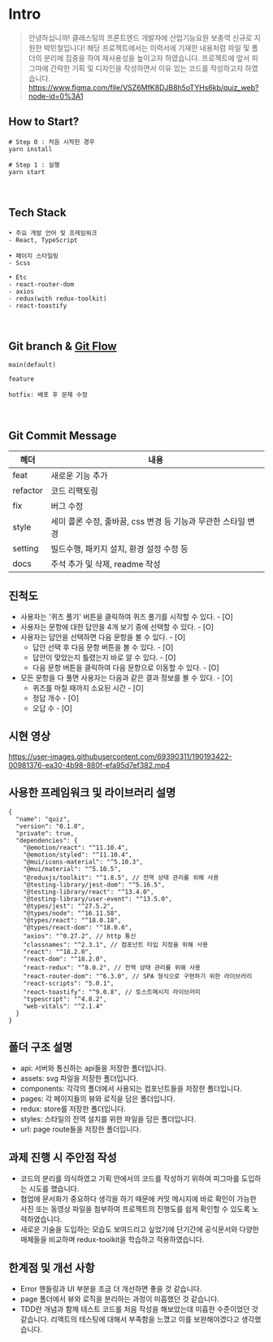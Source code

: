 # Intro

> 안녕하십니까! 클래스팅의 프론트엔드 개발자에 산업기능요원 보충역 신규로 지원한 박민철입니다! 해당 프로젝트에서는 이력서에 기재한 내용처럼 파일 및 폴더의 분리에 집중을 하여 재사용성을 높이고자 하였습니다. 프로젝트에 앞서 피그마에 간략한 기획 및 디자인을 작성하면서 이유 있는 코드를 작성하고자 하였습니다.
> https://www.figma.com/file/VSZ6MfK8DJB8h5oTYHs6kb/quiz_web?node-id=0%3A1

## How to Start?

```
# Step 0 : 처음 시작한 경우
yarn install

# Step 1 : 실행
yarn start
```

<br/>

## Tech Stack

```
• 주요 개발 언어 및 프레임워크
- React, TypeScript

• 페이지 스타일링
- Scss

• Etc
- react-router-dom
- axios
- redux(with redux-toolkit)
- react-toastify
```

<br/>

## Git branch & [Git Flow](https://techblog.woowahan.com/2553/)

```
main(default)

feature

hotfix: 배포 후 문제 수정
```

<br/>

## Git Commit Message

| 헤더     | 내용                                                          |
| -------- | ------------------------------------------------------------- |
| feat     | 새로운 기능 추가                                              |
| refactor | 코드 리팩토링                                                 |
| fix      | 버그 수정                                                     |
| style    | 세미 콜론 수정, 줄바꿈, css 변경 등 기능과 무관한 스타일 변경 |
| setting  | 빌드수행, 패키지 설치, 환경 설정 수정 등                      |
| docs     | 주석 추가 및 삭제, readme 작성                                |

## 진척도

- 사용자는 '퀴즈 풀기' 버튼을 클릭하여 퀴즈 풀기를 시작할 수 있다. - [O]
- 사용자는 문항에 대한 답안을 4개 보기 중에 선택할 수 있다. - [O]
- 사용자는 답안을 선택하면 다음 문항을 볼 수 있다. - [O]
  - 답안 선택 후 다음 문항 버튼을 볼 수 있다. - [O]
  - 답안이 맞았는지 틀렸는지 바로 알 수 있다. - [O]
  - 다음 문항 버튼을 클릭하여 다음 문항으로 이동할 수 있다. - [O]
- 모든 문항을 다 풀면 사용자는 다음과 같은 결과 정보를 볼 수 있다. - [O]
  - 퀴즈를 마칠 때까지 소요된 시간 - [O]
  - 정답 개수 - [O]
  - 오답 수 - [O]

## 시현 영상

https://user-images.githubusercontent.com/69390311/190193422-00981376-ea30-4b98-880f-efa95d7ef382.mp4

## 사용한 프레임워크 및 라이브러리 설명

```
{
  "name": "quiz",
  "version": "0.1.0",
  "private": true,
  "dependencies": {
    "@emotion/react": "^11.10.4",
    "@emotion/styled": "^11.10.4",
    "@mui/icons-material": "^5.10.3",
    "@mui/material": "^5.10.5",
    "@reduxjs/toolkit": "^1.8.5", // 전역 상태 관리를 위해 사용
    "@testing-library/jest-dom": "^5.16.5",
    "@testing-library/react": "^13.4.0",
    "@testing-library/user-event": "^13.5.0",
    "@types/jest": "^27.5.2",
    "@types/node": "^16.11.58",
    "@types/react": "^18.0.18",
    "@types/react-dom": "^18.0.6",
    "axios": "^0.27.2", // http 통신
    "classnames": "^2.3.1", // 컴포넌트 타입 지정을 위해 사용
    "react": "^18.2.0",
    "react-dom": "^18.2.0",
    "react-redux": "^8.0.2", // 전역 상태 관리를 위해 사용
    "react-router-dom": "^6.3.0", // SPA 형식으로 구현하기 위한 라이브러리
    "react-scripts": "5.0.1",
    "react-toastify": "^9.0.8", // 토스트메시지 라이브러리
    "typescript": "^4.8.2",
    "web-vitals": "^2.1.4"
  }
}
```

## 폴더 구조 설명

- api: 서버와 통신하는 api들을 저장한 폴더입니다.
- assets: svg 파일을 저장한 폴더입니다.
- components: 각각의 폴더에서 사용되는 컴포넌트들을 저장한 폴더입니다.
- pages: 각 페이지들의 뷰와 로직을 담은 폴더입니다.
- redux: store를 저장한 폴더입니다.
- styles: 스타일의 전역 설치를 위한 파일을 담은 폴더입니다.
- url: page route들을 저장한 폴더입니다.

## 과제 진행 시 주안점 작성

- 코드의 분리를 의식하였고 기획 안에서의 코드를 작성하기 위하여 피그마를 도입하는 시도를 했습니다.
- 협업에 문서화가 중요하다 생각을 하기 때문에 커밋 메시지에 바로 확인이 가능한 사진 또는 동영상 파일을 첨부하여 프로젝트의 진행도를 쉽게 확인할 수 있도록 노력하였습니다.
- 새로운 기술을 도입하는 모습도 보여드리고 싶었기에 단기간에 공식문서와 다양한 매체들을 비교하며 redux-toolkit을 학습하고 적용하였습니다.

## 한계점 및 개선 사항

- Error 핸들링과 UI 부분을 조금 더 개선하면 좋을 것 같습니다.
- page 폴더에서 뷰와 로직을 분리하는 과정이 미흡했던 것 같습니다.
- TDD란 개념과 함께 테스트 코드를 처음 작성을 해보았는데 미흡한 수준이었던 것 같습니다. 리액트의 테스팅에 대해서 부족함을 느꼈고 이를 보완해야겠다고 생각했습니다.
